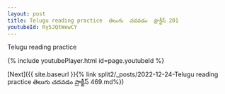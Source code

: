 ```yaml
---
layout: post
title: Telugu reading practice  తెలుగు  చదవడం  ప్రాక్టీస్ 201
youtubeId: Ry5JQtWewCY
---
```

 
 
Telugu reading practice
 
 
 
 
 


{% include youtubePlayer.html id=page.youtubeId %}
 
[Next]({{ site.baseurl }}{% link  split2/_posts/2022-12-24-Telugu reading practice  తెలుగు  చదవడం  ప్రాక్టీస్ 469.md%})
 
